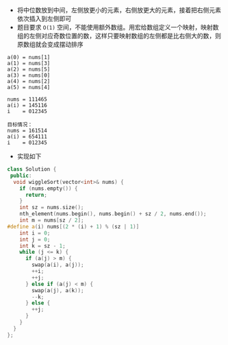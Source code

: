 * 将中位数放到中间，左侧放更小的元素，右侧放更大的元素，接着把右侧元素依次插入到左侧即可
* 题目要求 `O(1)` 空间，不能使用额外数组。用宏给数组定义一个映射，映射数组的左侧对应奇数位置的数，这样只要映射数组的左侧都是比右侧大的数，则原数组就会变成摆动排序

```
a(0) = nums[1]
a(1) = nums[3]
a(2) = nums[5]
a(3) = nums[0]
a(4) = nums[2]
a(5) = nums[4]

nums = 111465
a(i) = 145116
i    = 012345

目标情况：
nums = 161514
a(i) = 654111
i    = 012345
```

* 实现如下

```cpp
class Solution {
 public:
  void wiggleSort(vector<int>& nums) {
    if (nums.empty()) {
      return;
    }
    int sz = nums.size();
    nth_element(nums.begin(), nums.begin() + sz / 2, nums.end());
    int m = nums[sz / 2];
#define a(i) nums[(2 * (i) + 1) % (sz | 1)]
    int i = 0;
    int j = 0;
    int k = sz - 1;
    while (j <= k) {
      if (a(j) > m) {
        swap(a(i), a(j));
        ++i;
        ++j;
      } else if (a(j) < m) {
        swap(a(j), a(k));
        --k;
      } else {
        ++j;
      }
    }
  }
};
```

